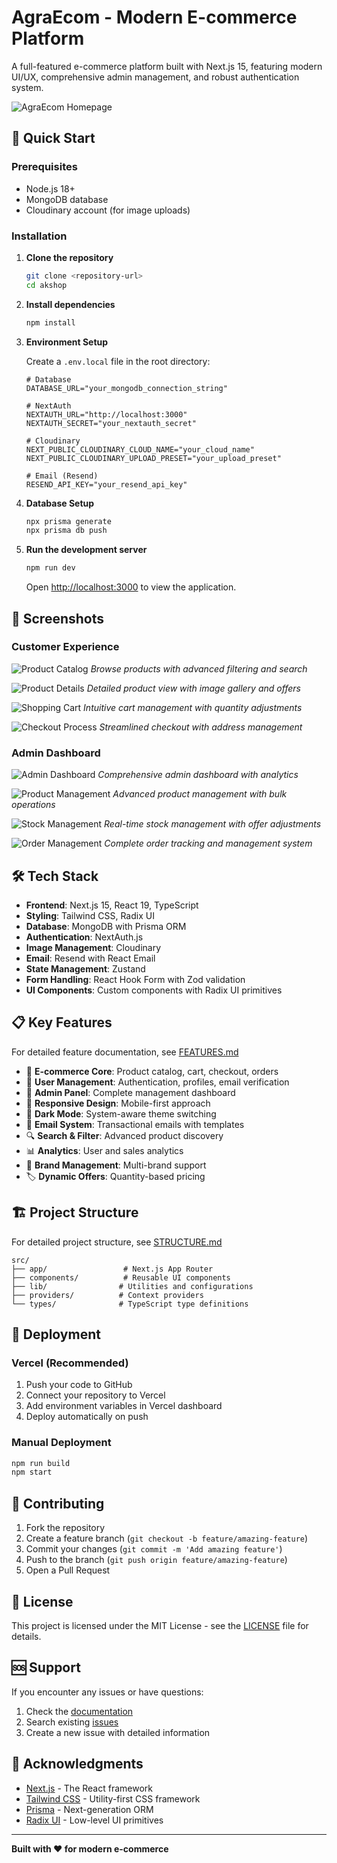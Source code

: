# AgraEcom - Modern E-commerce Platform

A full-featured e-commerce platform built with Next.js 15, featuring modern UI/UX, comprehensive admin management, and robust authentication system.

![AgraEcom Homepage](./docs/images/homepage.png)

## 🚀 Quick Start

### Prerequisites

- Node.js 18+ 
- MongoDB database
- Cloudinary account (for image uploads)

### Installation

1. **Clone the repository**
   ```bash
   git clone <repository-url>
   cd akshop
   ```

2. **Install dependencies**
   ```bash
   npm install
   ```

3. **Environment Setup**
   
   Create a `.env.local` file in the root directory:
   ```env
   # Database
   DATABASE_URL="your_mongodb_connection_string"
   
   # NextAuth
   NEXTAUTH_URL="http://localhost:3000"
   NEXTAUTH_SECRET="your_nextauth_secret"
   
   # Cloudinary
   NEXT_PUBLIC_CLOUDINARY_CLOUD_NAME="your_cloud_name"
   NEXT_PUBLIC_CLOUDINARY_UPLOAD_PRESET="your_upload_preset"
   
   # Email (Resend)
   RESEND_API_KEY="your_resend_api_key"
   ```

4. **Database Setup**
   ```bash
   npx prisma generate
   npx prisma db push
   ```

5. **Run the development server**
   ```bash
   npm run dev
   ```

   Open [http://localhost:3000](http://localhost:3000) to view the application.

## 📱 Screenshots

### Customer Experience
![Product Catalog](./docs/images/product-catalog.png)
*Browse products with advanced filtering and search*

![Product Details](./docs/images/product-details.png)
*Detailed product view with image gallery and offers*

![Shopping Cart](./docs/images/shopping-cart.png)
*Intuitive cart management with quantity adjustments*

![Checkout Process](./docs/images/checkout.png)
*Streamlined checkout with address management*

### Admin Dashboard
![Admin Dashboard](./docs/images/admin-dashboard.png)
*Comprehensive admin dashboard with analytics*

![Product Management](./docs/images/admin-products.png)
*Advanced product management with bulk operations*

![Stock Management](./docs/images/stock-management.png)
*Real-time stock management with offer adjustments*

![Order Management](./docs/images/order-management.png)
*Complete order tracking and management system*

## 🛠️ Tech Stack

- **Frontend**: Next.js 15, React 19, TypeScript
- **Styling**: Tailwind CSS, Radix UI
- **Database**: MongoDB with Prisma ORM
- **Authentication**: NextAuth.js
- **Image Management**: Cloudinary
- **Email**: Resend with React Email
- **State Management**: Zustand
- **Form Handling**: React Hook Form with Zod validation
- **UI Components**: Custom components with Radix UI primitives

## 📋 Key Features

For detailed feature documentation, see [FEATURES.md](./FEATURES.md)

- 🛒 **E-commerce Core**: Product catalog, cart, checkout, orders
- 👤 **User Management**: Authentication, profiles, email verification
- 🔧 **Admin Panel**: Complete management dashboard
- 📱 **Responsive Design**: Mobile-first approach
- 🌙 **Dark Mode**: System-aware theme switching
- 📧 **Email System**: Transactional emails with templates
- 🔍 **Search & Filter**: Advanced product discovery
- 📊 **Analytics**: User and sales analytics
- 🎨 **Brand Management**: Multi-brand support
- 🏷️ **Dynamic Offers**: Quantity-based pricing

## 🏗️ Project Structure

For detailed project structure, see [STRUCTURE.md](./STRUCTURE.md)

```
src/
├── app/                 # Next.js App Router
├── components/          # Reusable UI components
├── lib/                # Utilities and configurations
├── providers/          # Context providers
└── types/              # TypeScript type definitions
```

## 🚀 Deployment

### Vercel (Recommended)

1. Push your code to GitHub
2. Connect your repository to Vercel
3. Add environment variables in Vercel dashboard
4. Deploy automatically on push

### Manual Deployment

```bash
npm run build
npm start
```

## 🤝 Contributing

1. Fork the repository
2. Create a feature branch (`git checkout -b feature/amazing-feature`)
3. Commit your changes (`git commit -m 'Add amazing feature'`)
4. Push to the branch (`git push origin feature/amazing-feature`)
5. Open a Pull Request

## 📄 License

This project is licensed under the MIT License - see the [LICENSE](LICENSE) file for details.

## 🆘 Support

If you encounter any issues or have questions:

1. Check the [documentation](./docs/)
2. Search existing [issues](../../issues)
3. Create a new issue with detailed information

## 🙏 Acknowledgments

- [Next.js](https://nextjs.org/) - The React framework
- [Tailwind CSS](https://tailwindcss.com/) - Utility-first CSS framework
- [Prisma](https://prisma.io/) - Next-generation ORM
- [Radix UI](https://radix-ui.com/) - Low-level UI primitives

---

**Built with ❤️ for modern e-commerce**
